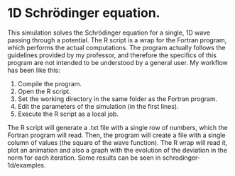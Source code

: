 # 1D Schrödinger equation.

This simulation solves the Schrödinger equation for a single, 1D wave passing through a potential. The R script is a wrap for the Fortran program, which performs the actual computations. The program actually follows the guidelines provided by my professor, and therefore the specifics of this program are not intended to be understood by a general user. My workflow has been like this:

1. Compile the program.
2. Open the R script.
3. Set the working directory in the same folder as the Fortran program.
4. Edit the parameters of the simulation (in the first lines).
3. Execute the R script as a local job.

The R script will generate a .txt file with a single row of numbers, which the Fortran program will read. Then, the program will create a file with a single column of values (the square of the wave function). The R wrap will read it, plot an animation and also a graph with the evolution of the deviation in the norm for each iteration. Some results can be seen in schrodinger-1d/examples.
